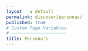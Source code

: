```yaml
---
layout   : default
permalink: discover/personas/
published: true
# Custom Page Variables
# ─────────────────────
title: Persona's
---
```





